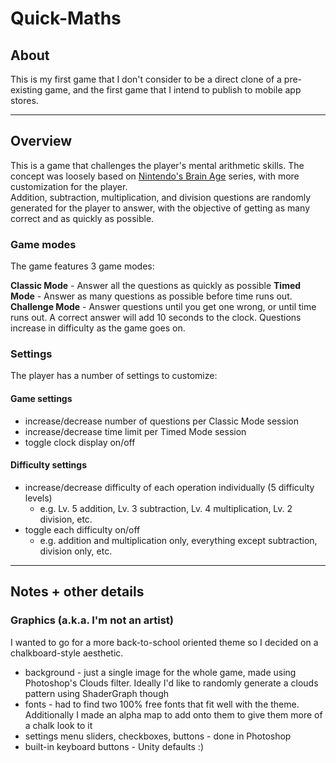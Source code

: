 # Quick-Maths

## About
This is my first game that I don't consider to be a direct clone of a pre-existing game, and the first game that I intend to publish to mobile app stores.

---

## Overview
This is a game that challenges the player's mental arithmetic skills. The concept was loosely based on [Nintendo's Brain Age](https://en.wikipedia.org/wiki/Brain_Age) series, with more customization for the player.  
Addition, subtraction, multiplication, and division questions are randomly generated for the player to answer, with the objective of getting as many correct and as quickly as possible.

### Game modes
The game features 3 game modes:

**Classic Mode** - Answer all the questions as quickly as possible
**Timed Mode** - Answer as many questions as possible before time runs out.
**Challenge Mode** - Answer questions until you get one wrong, or until time runs out. A correct answer will add 10 seconds to the clock. Questions increase in difficulty as the game goes on.

### Settings
The player has a number of settings to customize:

#### Game settings
* increase/decrease number of questions per Classic Mode session
* increase/decrease time limit per Timed Mode session
* toggle clock display on/off

#### Difficulty settings
* increase/decrease difficulty of each operation individually (5 difficulty levels)
  * e.g. Lv. 5 addition, Lv. 3 subtraction, Lv. 4 multiplication, Lv. 2 division, etc.
* toggle each difficulty on/off
  * e.g. addition and multiplication only, everything except subtraction, division only, etc.

---

## Notes + other details

### Graphics (a.k.a. I'm not an artist)
I wanted to go for a more back-to-school oriented theme so I decided on a chalkboard-style aesthetic.
* background - just a single image for the whole game, made using Photoshop's Clouds filter. Ideally I'd like to randomly generate a clouds pattern using ShaderGraph though
* fonts - had to find two 100% free fonts that fit well with the theme. Additionally I made an alpha map to add onto them to give them more of a chalk look to it
* settings menu sliders, checkboxes, buttons - done in Photoshop
* built-in keyboard buttons - Unity defaults :)
